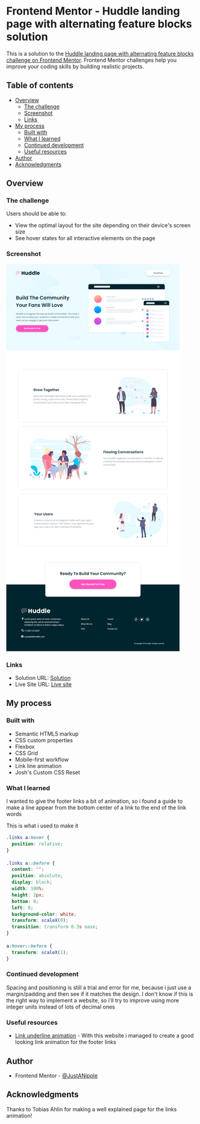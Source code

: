 # Frontend Mentor - Huddle landing page with alternating feature blocks solution

This is a solution to the [Huddle landing page with alternating feature blocks challenge on Frontend Mentor](https://www.frontendmentor.io/challenges/huddle-landing-page-with-alternating-feature-blocks-5ca5f5981e82137ec91a5100). Frontend Mentor challenges help you improve your coding skills by building realistic projects. 

## Table of contents

- [Overview](#overview)
  - [The challenge](#the-challenge)
  - [Screenshot](#screenshot)
  - [Links](#links)
- [My process](#my-process)
  - [Built with](#built-with)
  - [What I learned](#what-i-learned)
  - [Continued development](#continued-development)
  - [Useful resources](#useful-resources)
- [Author](#author)
- [Acknowledgments](#acknowledgments)

## Overview

### The challenge

Users should be able to:

- View the optimal layout for the site depending on their device's screen size
- See hover states for all interactive elements on the page

### Screenshot

![](screenshot.png)

### Links

- Solution URL: [Solution](https://github.com/JustANipple/huddle-landing-page-with-alternating-feature-blocks/blob/master/style.css)
- Live Site URL: [Live site](https://justanipple.github.io/huddle-landing-page-with-alternating-feature-blocks/)

## My process

### Built with

- Semantic HTML5 markup
- CSS custom properties
- Flexbox
- CSS Grid
- Mobile-first workflow
- Link line animation
- Josh's Custom CSS Reset

### What I learned

I wanted to give the footer links a bit of animation, so i found a guide to make a line appear from the bottom center of a link to the end of the link words

This is what i used to make it


```css
.links a:hover {
  position: relative;
}

.links a::before {
  content: "";
  position: absolute;
  display: block;
  width: 100%;
  height: 2px;
  bottom: 0;
  left: 0;
  background-color: white;
  transform: scaleX(0);
  transition: transform 0.3s ease;
}

a:hover::before {
  transform: scaleX(1);
}
```

### Continued development

Spacing and positioning is still a trial and error for me, because i just use a margin/padding and then see if it matches the design. I don't know if this is the right way to implement a website, so i'll try to improve using more integer units instead of lots of decimal ones

### Useful resources

- [Link underline animation](https://tobiasahlin.com/blog/css-trick-animating-link-underlines/) - With this website i managed to create a good looking link animation for the footer links

## Author

- Frontend Mentor - [@JustANipple](https://www.frontendmentor.io/profile/JustANipple)

## Acknowledgments

Thanks to Tobias Ahlin for making a well explained page for the links animation!
